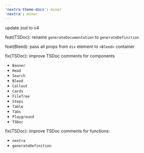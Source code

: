 ```yaml
---
'nextra-theme-docs': minor
'nextra': minor
---
```


update zod to v4

feat(TSDoc): rename `generateDocumentation` to `generateDefinition`

feat(Bleed): pass all props from `div` element to `<Bleed>` container

fix(TSDoc): improve TSDoc comments for components

- `Banner`
- `Head`
- `Search`
- `Bleed`
- `Callout`
- `Cards`
- `FileTree`
- `Steps`
- `Table`
- `Tabs`
- `Playground`
- `TSDoc`

fix(TSDoc): improve TSDoc comments for functions:

- `nextra`
- `generateDefinition`

